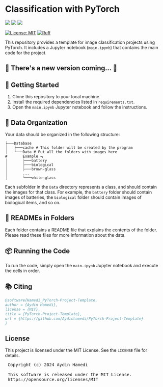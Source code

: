 # Classification with PyTorch 

<img src="https://img.shields.io/badge/Python-FFD43B?style=for-the-badge&logo=python&logoColor=blue"/> <img src="https://img.shields.io/badge/Jupyter-F37626.svg?&style=for-the-badge&logo=Jupyter&logoColor=white"/>  <img src="https://img.shields.io/badge/PyTorch-EE4C2C?style=for-the-badge&logo=pytorch&logoColor=white"/> 

[![License: MIT](https://img.shields.io/badge/License-MIT-yellow.svg)](https://opensource.org/licenses/MIT)
[![Ruff](https://img.shields.io/endpoint?url=https://raw.githubusercontent.com/astral-sh/ruff/main/assets/badge/v2.json)](https://github.com/astral-sh/ruff)

This repository provides a template for image classification projects using PyTorch. It includes a Jupyter notebook (`main.ipynb`) that contains the main code for the project.

<h2>🚧 There's a new version coming... 🚧</h2>

## 🚀 Getting Started

1. Clone this repository to your local machine.
2. Install the required dependencies listed in `requirements.txt`.
3. Open the `main.ipynb` Jupyter notebook and follow the instructions.

## 📂 Data Organization

Your data should be organized in the following structure:

```
├───Database
│   ├───cache # This folder will be created by the program
│   └───Data # Put all the folders with images here
#       Example ⬎
│       ├───battery
│       ├───biological
│       ├───brown-glass
│       ...
│       └───white-glass
```

Each subfolder in the `Data` directory represents a class, and should contain the images for that class. For example, the `battery` folder should contain images of batteries, the `biological` folder should contain images of biological items, and so on.

## 📃 READMEs in Folders

Each folder contains a README file that explains the contents of the folder. Please read these files for more information about the data.

## 📦 Running the Code

To run the code, simply open the `main.ipynb` Jupyter notebook and execute the cells in order.

## 📚 Citing
```bib
@software{Hamedi_PyTorch-Project-Template,
author = {Aydin Hamedi},
license = {MIT},
title = {PyTorch-Project-Template},
url = {https://github.com/Aydinhamedi/PyTorch-Project-Template}
}
```

## License
This project is licensed under the MIT License. See the `LICENSE` file for details.
<pre>
 Copyright (c) 2024 Aydin Hamedi
 
 This software is released under the MIT License.
 https://opensource.org/licenses/MIT
</pre>

